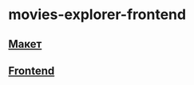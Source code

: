 # movies-explorer-frontend

## [Макет](https://disk.yandex.ru/d/NX_wi5mi-rc3eg)

## [Frontend](https://movies.lib.nomoredomains.rocks.vitmach.ru)



